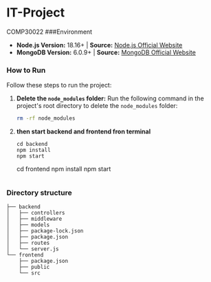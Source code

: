 # IT-Project
COMP30022
###Environment
- **Node.js Version:** 18.16+ | **Source:** [Node.js Official Website](https://nodejs.org/en)
- **MongoDB Version:** 6.0.9+ | **Source:** [MongoDB Official Website](https://www.mongodb.com/try/download/community)
### How to Run

Follow these steps to run the project:

1. **Delete the `node_modules` folder:**
   Run the following command in the project's root directory to delete the `node_modules` folder:
   ```sh
   rm -rf node_modules
2. **then start backend and frontend fron terminal**
   ```
   cd backend
   npm install
   npm start
   ```
   cd frontend
   npm install
   npm start
   ```
   
### Directory structure

```
├── backend
│   ├── controllers
│   ├── middleware
│   ├── models
│   ├── package-lock.json
│   ├── package.json
│   ├── routes
│   └── server.js
└── frontend
    ├── package.json
    ├── public
    └── src
```

